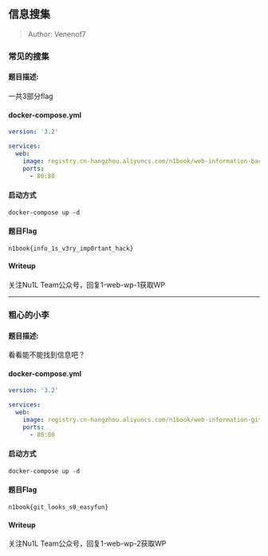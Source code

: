 ## 信息搜集

> Author: Venenof7

### 常见的搜集

#### 题目描述: 

一共3部分flag

#### docker-compose.yml

```yaml
version: '3.2'

services:
  web:
    image: registry.cn-hangzhou.aliyuncs.com/n1book/web-information-backk:latest
    ports:
      - 80:80
```

#### 启动方式

`docker-compose up -d`

#### 题目Flag

`n1book{info_1s_v3ry_imp0rtant_hack}`


#### Writeup

关注Nu1L Team公众号，回复1-web-wp-1获取WP

---

### 粗心的小李

#### 题目描述: 

看看能不能找到信息吧？

#### docker-compose.yml

```yaml
version: '3.2'

services:
  web:
    image: registry.cn-hangzhou.aliyuncs.com/n1book/web-information-git:latest
    ports:
      - 80:80
```

#### 启动方式

`docker-compose up -d`

#### 题目Flag

`n1book{git_looks_s0_easyfun}`


#### Writeup

关注Nu1L Team公众号，回复1-web-wp-2获取WP